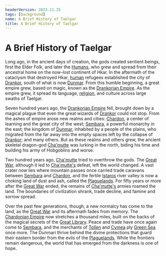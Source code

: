 ```yaml
---
headerVersion: 2023.11.25
tags: [background]
name: A Brief History of Taelgar
title: A Brief History of Taelgar
---
```

# A Brief History of Taelgar

Long ago, in the ancient days of creation, the gods created sentient beings, first the Elder Folk, and later the [Humans](<../species/children-of-divine-creation/humans/humans.md>), who grew and spread from their ancestral home on the now-lost continent of Hkar. In the aftermath of the cataclysm that destroyed Hkar, [human](<../species/children-of-divine-creation/humans/humans.md>) refugees established the city of [Drankor](<drankorian-era/drankor.md>), south of what is now [Dunmar](<../gazetteer/greater-dunmar/realms/dunmar/dunmar.md>). From this humble beginning, a great empire grew, based on magic, known as the [Drankorian Empire](<drankorian-era/drankorian-empire.md>). As the empire grew, it spread its language, [religion](<../cosmology/religions/mos-numena/mos-numena.md>), and culture across large swaths of Taelgar. 

Seven hundred years ago, the [Drankorian Empire](<drankorian-era/drankorian-empire.md>) fell, brought down by a magical plague that even the great wizards of [Drankor](<drankorian-era/drankor.md>) could not stop. From the ashes of empire arose new realms and cities: [Chardon](<../gazetteer/west-coast/chardonian-empire/chardon/chardon.md>), a center of learning and the great city of the west; [Sembara](<../gazetteer/greater-sembara/sembara/sembara.md>), a powerful monarchy in the east; the kingdom of [Dunmar](<../gazetteer/greater-dunmar/realms/dunmar/dunmar.md>), inhabited by a people of the plains, who migrated from the far away into the empty spaces left by the collapse of [Drankor](<drankorian-era/drankorian-empire.md>); and many others. But as these realms and others grew, the ancient skeletal dragon-god [Cha'mutte](<../people/extraplanar-powers/cha-mutte.md>) was lurking in the north, biding his time and building his army of Hobgoblins and worse.

Two hundred years ago, [Cha'mutte](<../people/extraplanar-powers/cha-mutte.md>) tried to overthrow the gods. The [Great War](<../events/1500s/great-war.md>), although it led to [Cha'mutte's](<../people/extraplanar-powers/cha-mutte.md>) defeat, left the world changed. A vast crater now lies where mountain passes once carried trade caravans between [Sembara](<../gazetteer/greater-sembara/sembara/sembara.md>) and [Chardon](<../gazetteer/west-coast/chardonian-empire/chardon/chardon.md>), and the fertile [Istaros](<../gazetteer/istaros-watershed/rivers/istaros.md>) river valley is now a choking land of dust and ash, called the [Plaguelands](<../gazetteer/istaros-watershed/plaguelands.md>). For fifty years or more after the [Great War](<../events/1500s/great-war.md>) ended, the remains of [Cha'mutte's](<../people/extraplanar-powers/cha-mutte.md>) armies roamed the land. The boundaries of civilization shrank, trade decline, and famine and sorrow spread.

Over the past few generations, though, a new normalcy has come to the land, as the [Great War](<../events/1500s/great-war.md>) and its aftermath fades from memory. The [Chardonian Empire](<../gazetteer/west-coast/chardonian-empire/chardonian-empire.md>) now stretches a thousand miles, built on the backs of the magical secrets of the [Great Library](<../gazetteer/west-coast/chardonian-empire/chardon/great-library.md>). Peace and trade have once again come to [Sembara](<../gazetteer/greater-sembara/sembara/sembara.md>), and the merchants of [Tollen](<../gazetteer/western-green-sea/tollen/tollen.md>) and [Cymea](<../gazetteer/western-green-sea/cymea/cymea.md>) ply [Green Sea](<../gazetteer/green-sea.md>) once more. The Dunmari thrive behind the divine protections that guard their eastern border from the evils of the [Plaguelands](<../gazetteer/istaros-watershed/plaguelands.md>). While the frontiers remain dangerous, the world that has emerged from the darkness is one of hope. 